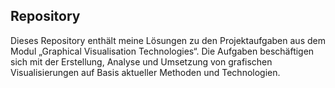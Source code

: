 ## Repository
Dieses Repository enthält meine Lösungen zu den Projektaufgaben aus dem Modul „Graphical Visualisation Technologies“.
Die Aufgaben beschäftigen sich mit der Erstellung, Analyse und Umsetzung von grafischen Visualisierungen auf Basis aktueller Methoden und Technologien.
